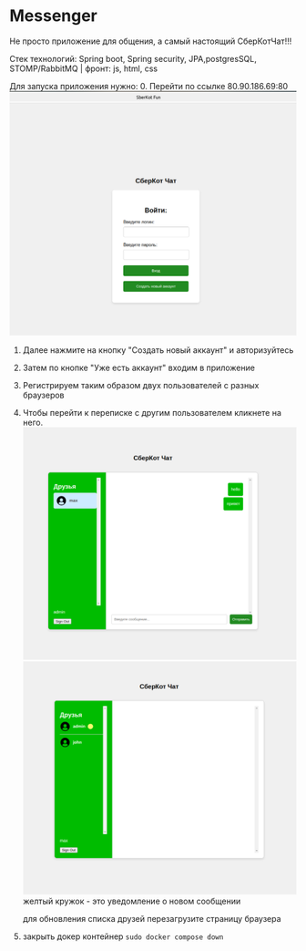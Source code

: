 # Messenger
Не просто приложение для общения, а самый настоящий СберКотЧат!!!

Стек технологий: Spring boot, Spring security, JPA,postgresSQL, STOMP/RabbitMQ  | фронт: js, html, css
 
 Для запуска приложения нужно:
 0. Перейти по ссылке 80.90.186.69:80
 ![img.png](misk.images/img.png)
 1. Далее нажмите на кнопку "Создать новый аккаунт" и авторизуйтесь
 2. Затем по кнопке "Уже есть аккаунт" входим в приложение 
 3. Регистрируем таким образом двух пользователей с разных браузеров
 4. Чтобы перейти к переписке с другим пользователем кликнете на него.
![img.png](misk.images/1.png)
![img.png](misk.images/2.png)
    желтый кружок - это уведомление о новом сообщении

    для обновления списка друзей перезагрузите страницу браузера
 5. закрыть докер контейнер `sudo docker compose down`

